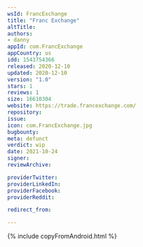 ```yaml
---
wsId: FrancExchange
title: "Franc Exchange"
altTitle: 
authors:
- danny
appId: com.FrancExchange
appCountry: us
idd: 1543754366
released: 2020-12-10
updated: 2020-12-10
version: "1.0"
stars: 1
reviews: 1
size: 16610304
website: https://trade.francexchange.com/
repository: 
issue: 
icon: com.FrancExchange.jpg
bugbounty: 
meta: defunct
verdict: wip
date: 2021-10-24
signer: 
reviewArchive:

providerTwitter: 
providerLinkedIn: 
providerFacebook: 
providerReddit: 

redirect_from:

---
```


{% include copyFromAndroid.html %}
